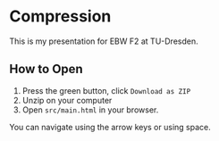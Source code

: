 # Compression

This is my presentation for EBW F2 at TU-Dresden.

## How to Open

1. Press the green button, click `Download as ZIP`
2. Unzip on your computer
3. Open `src/main.html` in your browser.

You can navigate using the arrow keys or using space.

